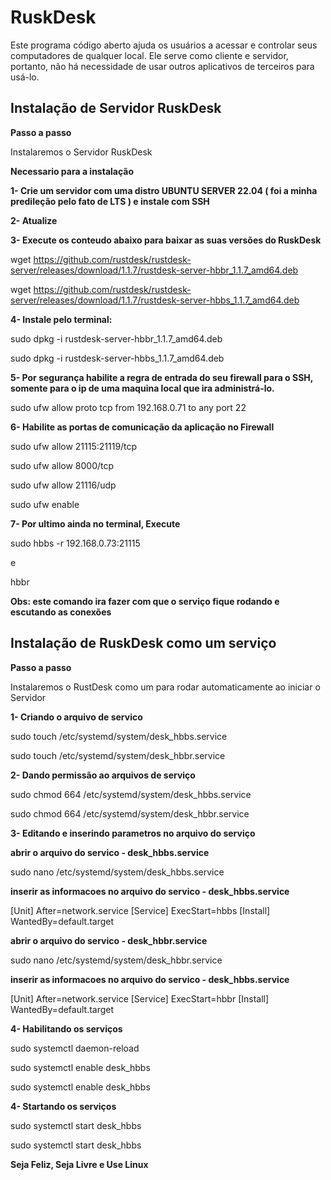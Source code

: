 # RuskDesk

Este programa código aberto ajuda os usuários a acessar e controlar seus computadores de qualquer local. Ele serve como cliente e servidor, portanto, não há necessidade de usar outros aplicativos de terceiros para usá-lo.


## Instalação de Servidor RuskDesk

**Passo a passo**
 
Instalaremos o Servidor RuskDesk

**Necessario para a instalação**

**1- Crie um servidor com uma distro UBUNTU SERVER 22.04 ( foi a minha predileção pelo fato de LTS ) e instale com SSH**

**2- Atualize**

**3- Execute os conteudo abaixo para baixar as suas versões do RuskDesk**

  wget https://github.com/rustdesk/rustdesk-server/releases/download/1.1.7/rustdesk-server-hbbr_1.1.7_amd64.deb
  
  wget https://github.com/rustdesk/rustdesk-server/releases/download/1.1.7/rustdesk-server-hbbs_1.1.7_amd64.deb
  
**4- Instale pelo terminal:**

  sudo dpkg -i rustdesk-server-hbbr_1.1.7_amd64.deb
  
  sudo dpkg -i rustdesk-server-hbbs_1.1.7_amd64.deb
  
**5- Por segurança habilite a regra de entrada do seu firewall para o SSH, somente para o ip de uma maquina local que ira administrá-lo.**

  sudo ufw allow proto tcp from 192.168.0.71 to any port 22
  
**6- Habilite as portas de comunicação da aplicação no Firewall**

  sudo ufw allow 21115:21119/tcp
  
  sudo ufw allow 8000/tcp
  
  sudo ufw allow 21116/udp
  
  sudo ufw enable

**7- Por ultimo ainda no terminal, Execute**

  sudo hbbs -r 192.168.0.73:21115
  
  e
  
  hbbr
  
**Obs: este comando ira fazer com que o serviço fique rodando e escutando as conexões**

## Instalação de RuskDesk como um serviço

**Passo a passo**

Instalaremos o RustDesk como um para rodar automaticamente ao iniciar o Servidor

**1- Criando o arquivo de servico**

sudo touch /etc/systemd/system/desk_hbbs.service

sudo touch /etc/systemd/system/desk_hbbr.service

**2- Dando permissão ao arquivos de serviço**

sudo chmod 664 /etc/systemd/system/desk_hbbs.service

sudo chmod 664 /etc/systemd/system/desk_hbbr.service

**3- Editando e inserindo parametros no arquivo do serviço**

  **abrir o arquivo do servico - desk_hbbs.service**
 
sudo nano /etc/systemd/system/desk_hbbs.service

  **inserir as informacoes no arquivo do servico - desk_hbbs.service**
  
[Unit]
After=network.service
[Service]
ExecStart=hbbs
[Install]
WantedBy=default.target

 **abrir o arquivo do servico - desk_hbbr.service**
 
sudo nano /etc/systemd/system/desk_hbbr.service

  **inserir as informacoes no arquivo do servico - desk_hbbs.service**
  
[Unit]
After=network.service
[Service]
ExecStart=hbbr
[Install]
WantedBy=default.target

**4- Habilitando os serviços**

sudo systemctl daemon-reload

sudo systemctl enable desk_hbbs

sudo systemctl enable desk_hbbs



**4- Startando os serviços**

sudo systemctl start desk_hbbs

sudo systemctl start desk_hbbs




**Seja Feliz, Seja Livre e Use Linux**
